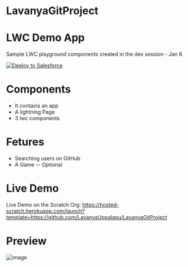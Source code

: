 # LavanyaGitProject

# LWC Demo App
 Sample LWC playground components created in the dev session - Jan 6
 
<a href="https://githubsfdeploy.herokuapp.com">
  <img alt="Deploy to Salesforce"
       src="https://raw.githubusercontent.com/afawcett/githubsfdeploy/master/deploy.png">
</a>

# Components 
 - It contains an app 
 - A lightning Page
 - 3 lwc components 

# Fetures 
 - Searching users on GitHub
 - A Game -- Optional

 
# Live Demo
Live Demo on the Scratch Org: https://hosted-scratch.herokuapp.com/launch?template=https://github.com/LavanyaUppalapu/LavanyaGitProject

# Preview
![image](https://user-images.githubusercontent.com/121805458/217236119-d5a6c207-bb65-4be2-bffa-d7f6cfa2e056.png)







